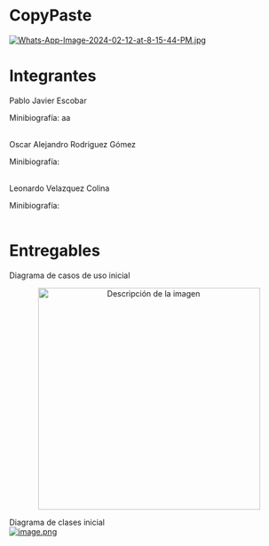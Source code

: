 # CopyPaste
[![Whats-App-Image-2024-02-12-at-8-15-44-PM.jpg](https://i.postimg.cc/59L0D3Wm/Whats-App-Image-2024-02-12-at-8-15-44-PM.jpg)](https://postimg.cc/MXZqQ1Tc)

# Integrantes
Pablo Javier Escobar <br>

Minibiografía: aa<br><br>


Oscar Alejandro Rodriguez Gómez<br>

Minibiografía:<br><br>


Leonardo Velazquez Colina<br>

Minibiografía: <br><br>

# Entregables
Diagrama de casos de uso inicial<br>
<p align="center">
  <a href="https://postimg.cc/qzkhgtfQ">
    <img src="https://i.postimg.cc/7Yzgs7Kv/image.png" width="400" alt="Descripción de la imagen">
  </a>
</p>


Diagrama de clases inicial<br>
[![image.png](https://i.postimg.cc/DzxsJcwG/image.png)](https://postimg.cc/McjXgVRZ)<br><br>
